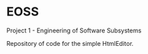 EOSS
====

Project 1 - Engineering of Software Subsystems

Repository of code for the simple HtmlEditor.